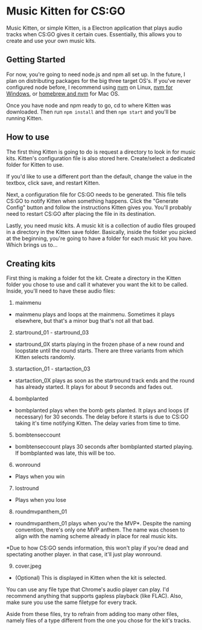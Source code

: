 # Music Kitten for CS:GO
Music Kitten, or simple Kitten, is a Electron application that plays audio
tracks when CS:GO gives it certain cues. Essentially, this allows you to
create and use your own music kits.

## Getting Started
For now, you're going to need node.js and npm all set up. In the future, I plan
on distributing packages for the big three target OS's. If you've never
configured node before, I recommend using
[nvm](https://github.com/creationix/nvm#install-script) on Linux,
[nvm for Windows](https://github.com/coreybutler/nvm-windows), or
[homebrew and nvm](http://lmgtfy.com/?s=b&q=mac+os+homebrew+nvm) for Mac OS.

Once you have node and npm ready to go, cd to where Kitten was downloaded. Then
run `npm install` and then `npm start` and you'll be running Kitten.

## How to use
The first thing Kitten is going to do is request a directory to look in for
music kits. Kitten's configuration file is also stored here. Create/select a
dedicated folder for Kitten to use.

If you'd like to use a different port than the default, change the value in the
textbox, click save, and restart Kitten.

Next, a configuration file for CS:GO needs to be generated. This file tells
CS:GO to notify Kitten when something happens. Click the "Generate Config"
button and follow the instructions Kitten gives you. You'll probably need to
restart CS:GO after placing the file in its destination.

Lastly, you need music kits. A music kit is a collection of audio files grouped
in a directory in the Kitten save folder. Basically, inside the folder you
picked at the beginning, you're going to have a folder for each music kit you
have. Which brings us to...

## Creating kits
First thing is making a folder fot the kit. Create a directory in the Kitten
folder you chose to use and call it whatever you want the kit to be called.
Inside, you'll need to have these audio files:


1. mainmenu

  * mainmenu plays and loops at the mainmenu. Sometimes it plays elsewhere,
  but that's a minor bug that's not all that bad.

2. startround_01 - startround_03

  * startround_0X starts playing in the frozen phase of a new round and loopstate
  until the round starts. There are three variants from which Kitten selects
  randomly.

3. startaction_01 - startaction_03

  * startaction_0X plays as soon as the startround track ends and the round has
  already started. It plays for about 9 seconds and fades out.

4. bombplanted

  * bombplanted plays when the bomb gets planted. It plays and loops (if necessary) for
  30 seconds. The delay before it starts is due to CS:GO taking it's time
  notifying Kitten. The delay varies from time to time.

5. bombtenseccount

  * bombtenseccount plays 30 seconds after bombplanted started playing. If
  bombplanted was late, this will be too.

6. wonround

  * Plays when you win

7. lostround

  * Plays when you lose

8. roundmvpanthem_01

  * roundmvpanthem_01 plays when you're the MVP\*. Despite the naming convention,
  there's only one MVP anthem. The name was chosen to align with the naming
  scheme already in place for real music kits.

  \*Due to how CS:GO sends information, this won't play if you're dead and
  spectating another player. in that case, it'll just play wonround.

9. cover.jpeg

  * (Optional) This is displayed in Kitten when the kit is selected.



You can use any file type that Chrome's audio player can play. I'd recommend
anything that supports gapless playback (like FLAC). Also, make sure you use the
same filetype for every track.

Aside from these files, try to refrain from adding too many other files, namely
files of a type different from the one you chose for the kit's tracks.

